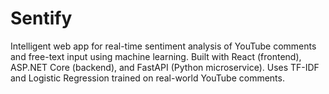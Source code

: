 # Sentify
Intelligent web app for real-time sentiment analysis of YouTube comments and free-text input using machine learning. Built with React (frontend), ASP.NET Core (backend), and FastAPI (Python microservice). Uses TF-IDF and Logistic Regression trained on real-world YouTube comments.
